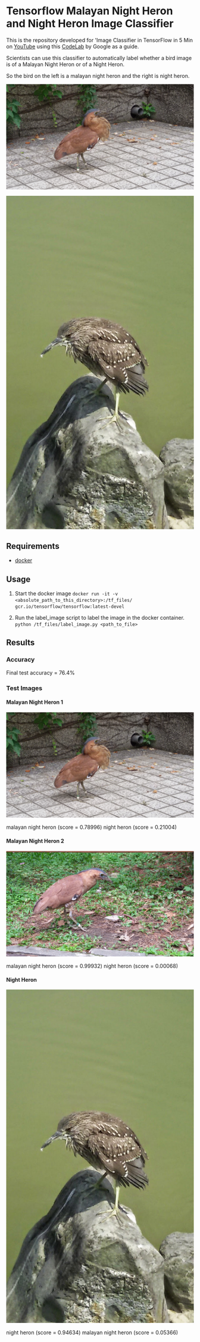 # Tensorflow Malayan Night Heron and Night Heron Image Classifier

This is the repository developed for 'Image Classifier in TensorFlow in 5 Min on [YouTube](https://youtu.be/QfNvhPx5Px8) using this [CodeLab](https://codelabs.developers.google.com/codelabs/tensorflow-for-poets/?utm_campaign=chrome_series_machinelearning_063016&utm_source=gdev&utm_medium=yt-desc#0) by Google as a guide. 


Scientists can use this classifier to automatically label whether a bird image is of a Malayan Night Heron or of a Night Heron.

So the bird on the left is a malayan night heron and the right is night heron.

![](img/malayan_1.jpg)

![](img/night_heron_1.jpg)

## Requirements

* [docker](https://www.docker.com/products/docker-toolbox)

## Usage 

1. Start the docker image `docker run -it -v <absolute_path_to_this_directory>:/tf_files/ gcr.io/tensorflow/tensorflow:latest-devel`

2. Run the label_image script to label the image in the docker container. `python /tf_files/label_image.py <path_to_file>`

## Results

### Accuracy

Final test accuracy = 76.4%

### Test Images

#### Malayan Night Heron 1

![](img/malayan_1.jpg)

malayan night heron (score = 0.78996)
night heron (score = 0.21004)

#### Malayan Night Heron 2

![](img/malayan_2.jpg)

malayan night heron (score = 0.99932)
night heron (score = 0.00068)

#### Night Heron

![](img/night_heron_1.jpg)

night heron (score = 0.94634)
malayan night heron (score = 0.05366)